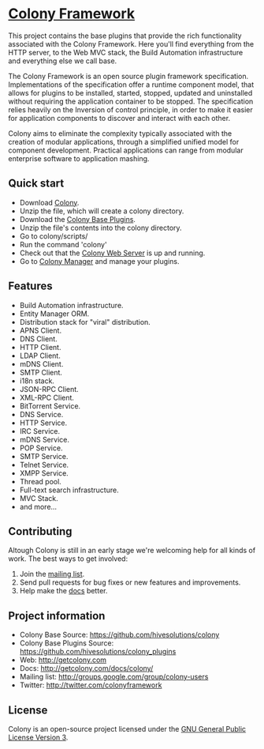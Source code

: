 # [Colony Framework](http://getcolony.com)
This project contains the base plugins that provide the rich functionality associated with the Colony Framework. Here you'll find everything from the HTTP server, to the Web MVC stack, the Build Automation infrastructure and everything else we call base.

The Colony Framework is an open source plugin framework specification. Implementations of the specification offer a runtime component model, that allows for plugins to be installed, started, stopped, updated and uninstalled without requiring the application container to be stopped. The specification relies heavily on the Inversion of control principle, in order to make it easier for application components to discover and interact with each other.

Colony aims to eliminate the complexity typically associated with the creation of modular applications, through a simplified unified model for component development. Practical applications can range from modular enterprise software to application mashing.

## Quick start

* Download [Colony](http://hivesolutions.dyndns.org/integration_public/LATEST_SUCCESS/resources/colony_1.0.0_all.zip).
* Unzip the file, which will create a colony directory.
* Download the [Colony Base Plugins](http://hivesolutions.dyndns.org/integration_public/LATEST_SUCCESS/resources/colony-base-plugins_1.0.0_all.zip).
* Unzip the file's contents into the colony directory.
* Go to colony/scripts/<platform>
* Run the command 'colony'
* Check out that the [Colony Web Server](http://localhost:8080/) is up and running.
* Go to [Colony Manager](http://localhost:8080/manager/plugins#plugins) and manage your plugins.

## Features

* Build Automation infrastructure.
* Entity Manager ORM.
* Distribution stack for "viral" distribution.
* APNS Client.
* DNS Client.
* HTTP Client.
* LDAP Client.
* mDNS Client.
* SMTP Client.
* i18n stack.
* JSON-RPC Client.
* XML-RPC Client.
* BitTorrent Service.
* DNS Service.
* HTTP Service.
* IRC Service.
* mDNS Service.
* POP Service.
* SMTP Service.
* Telnet Service.
* XMPP Service.
* Thread pool.
* Full-text search infrastructure.
* MVC Stack.
* and more...

## Contributing

Altough Colony is still in an early stage we're welcoming help for all kinds of work.
The best ways to get involved:

1. Join the [mailing list](http://groups.google.com/group/colony-users).
2. Send pull requests for bug fixes or new features and improvements.
3. Help make the [docs](http://getcolony.com/docs/colony/) better.

## Project information

* Colony Base Source: https://github.com/hivesolutions/colony
* Colony Base Plugins Source: https://github.com/hivesolutions/colony_plugins
* Web: http://getcolony.com
* Docs: http://getcolony.com/docs/colony/
* Mailing list: http://groups.google.com/group/colony-users
* Twitter: http://twitter.com/colonyframework

## License

Colony is an open-source project licensed under the [GNU General Public License Version 3](http://www.gnu.org/licenses/gpl.html).
